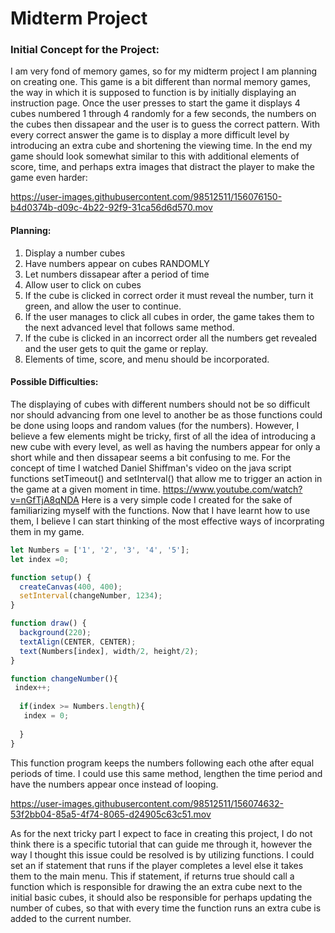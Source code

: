 # Midterm Project

### Initial Concept for the Project:
I am very fond of memory games, so for my midterm project I am planning on creating one. This game is a bit different than normal memory games, the way in which it is supposed to function is by initially displaying an instruction page. Once the user presses to start the game it displays 4 cubes numbered 1 through 4 randomly for a few seconds, the numbers on the cubes then dissapear and the user is to guess the correct pattern. With every correct answer the game is to display a more difficult level by introducing an extra cube and shortening the viewing time. In the end my game should look somewhat similar to this with additional elements of score, time, and perhaps extra images that distract the player to make the game even harder:


https://user-images.githubusercontent.com/98512511/156076150-b4d0374b-d09c-4b22-92f9-31ca56d6d570.mov



#### Planning:
1. Display a number cubes
2. Have numbers appear on cubes RANDOMLY
3. Let numbers dissapear after a period of time 
4. Allow user to click on cubes
5. If the cube is clicked in correct order it must reveal the number, turn it green, and allow the user to continue.
6. If the user manages to click all cubes in order, the game takes them to the next advanced level that follows same method.
7. If the cube is clicked in an incorrect order all the numbers get revealed and the user gets to quit the game or replay. 
8. Elements of time, score, and menu should be incorporated.

#### Possible Difficulties:
The displaying of cubes with different numbers should not be so difficult nor should advancing from one level to another be as those functions could be done using loops and random values (for the numbers). However, I believe a few elements might be tricky, first of all the idea of introducing a new cube with every level, as well as having the numbers appear for only a short while and then dissapear seems a bit confusing to me. 
For the concept of time I watched Daniel Shiffman's video on the java script functions setTimeout() and setInterval() that allow me to trigger an action in the game at a given moment in time.
https://www.youtube.com/watch?v=nGfTjA8qNDA
Here is a very simple code I created for the sake of familiarizing myself with the functions. Now that I have learnt how to use them, I believe I can start thinking of the most effective ways of incorprating them in my game. 
``` javascript
let Numbers = ['1', '2', '3', '4', '5'];
let index =0;

function setup() { 
  createCanvas(400, 400);
  setInterval(changeNumber, 1234);
}

function draw() {
  background(220);
  textAlign(CENTER, CENTER);
  text(Numbers[index], width/2, height/2);
}

function changeNumber(){  
 index++; 
  
  if(index >= Numbers.length){
   index = 0; 
    
  }
}
```
This function program keeps the numbers following each othe after equal periods of time. I could use this same method, lengthen the time period and have the numbers appear once instead of looping. 

https://user-images.githubusercontent.com/98512511/156074632-53f2bb04-85a5-4f74-8065-d24905c63c51.mov


As for the next tricky part I expect to face in creating this project, I do not think there is a specific tutorial that can guide me through it, however the way I thought this issue could be resolved is by utilizing functions. I could set an if statement that runs if the player completes a level else it takes them to the main menu. This if statement, if returns true should call a function which is responsible for drawing the an extra cube next to the initial basic cubes, it should also be responsible for perhaps updating the number of cubes, so that with every time the function runs an extra cube is added to the current number. 

